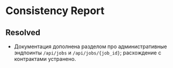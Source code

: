 # Consistency Report

## Resolved
- Документация дополнена разделом про административные эндпоинты `/api/jobs` и `/api/jobs/{job_id}`; расхождение с контрактами устранено.
